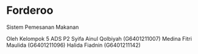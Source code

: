 # Forderoo
Sistem Pemesanan Makanan

Oleh Kelompok 5 ADS P2
Syifa Ainul Qolbiyah (G6401211007)
Medina Fitri Maulida (G6401211096)
Halida Fiadnin (G6401211142)
